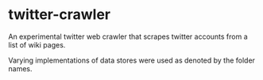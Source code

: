 twitter-crawler
===============

An experimental twitter web crawler that scrapes twitter accounts from a list of wiki pages.

Varying implementations of data stores were used as denoted by the folder names.

